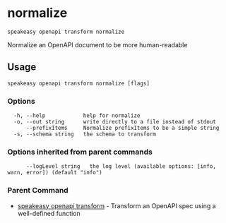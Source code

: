 # normalize  
`speakeasy openapi transform normalize`  


Normalize an OpenAPI document to be more human-readable  

## Usage

```
speakeasy openapi transform normalize [flags]
```

### Options

```
  -h, --help            help for normalize
  -o, --out string      write directly to a file instead of stdout
      --prefixItems     Normalize prefixItems to be a simple string
  -s, --schema string   the schema to transform
```

### Options inherited from parent commands

```
      --logLevel string   the log level (available options: [info, warn, error]) (default "info")
```

### Parent Command

* [speakeasy openapi transform](/docs/speakeasy-reference/cli/openapi/transform)	 - Transform an OpenAPI spec using a well-defined function
